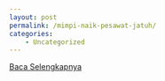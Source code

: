 ```yaml
---
layout: post
permalink: /mimpi-naik-pesawat-jatuh/
categories:
    - Uncategorized
---
```


[Baca Selengkapnya](/06)